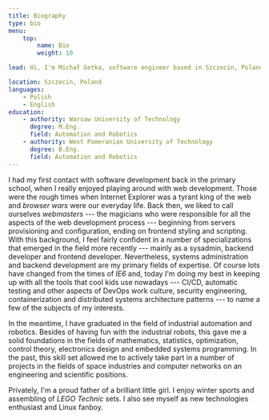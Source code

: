 ```yaml
---
title: Biography
type: bio
menu:
    top:
        name: Bio
        weight: 10

lead: Hi, I'm Michał Getka, software engineer based in Szczecin, Poland.

location: Szczecin, Poland
languages:
    - Polish
    - English
education:
    - authority: Warsaw University of Technology
      degree: M.Eng.
      field: Automation and Robotics
    - authority: West Pomeranian University of Technology
      degree: B.Eng.
      field: Automation and Robotics
---
```


I had my first contact with software development back in the primary school, when I really enjoyed playing around with web development. Those were the rough times when Internet Explorer was a tyrant king of the web and _browser wars_ were our everyday life. Back then, we liked to call ourselves _webmasters_ --- the magicians who were responsible for all the aspects of the web development process --- beginning from servers provisioning and configuration, ending on frontend styling and scripting. With this background, I feel fairly confident in a number of specializations that emerged in the field more recently --- mainly as a sysadmin, backend developer and frontend developer. Nevertheless, systems administration and backend development are my primary fields of expertise. Of course lots have changed from the times of _IE6_ and, today I'm doing my best in keeping up with all the tools that cool kids use nowadays --- CI/CD, automatic testing and other aspects of DevOps work culture, security engineering, containerization and distributed systems architecture patterns --- to name a few of the subjects of my interests.

In the meantime, I have graduated in the field of industrial automation and robotics. Besides of having fun with the industrial robots, this gave me a solid foundations in the fields of mathematics, statistics, optimization, control theory, electronics design and embedded systems programming. In the past, this skill set allowed me to actively take part in a number of projects in the fields of space industries and computer networks on an engineering and scientific positions.

Privately, I'm a proud father of a brilliant little girl. I enjoy winter sports and assembling of _LEGO Technic_ sets. I also see myself as new technologies enthusiast and Linux fanboy.
